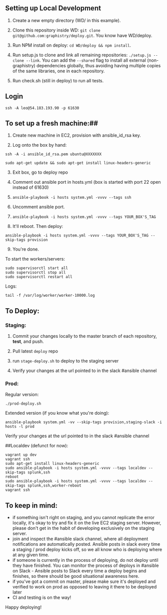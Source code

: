 ## Setting up Local Development

1. Create a new empty directory (WD/ in this example).

2. Clone this repository inside WD: `git clone git@github.com:graphistry/deploy.git`. You know have WD/deploy.

3. Run NPM install on deploy: `cd WD/deploy && npm install`.

4. Run  setup.js to clone and link all remaining repositories: `./setup.js --clone --link`. You can add the `--shared` flag to install all external (non-graphistry) dependencies globally, thus avoiding having multiple copies of the same libraries, one in each repository.

5. Run check.sh (still in deploy) to run all tests.

## Login ##

`ssh -A leo@54.183.193.90 -p 61630`

## To set up a fresh machine:##

1. Create new machine in EC2, provision with ansible_id_rsa key.

2. Log onto the box by hand:

`ssh -A -i ansible_id_rsa.pem ubuntu@XXXXXXX`

`sudo apt-get update && sudo apt-get install linux-headers-generic`

3. Exit box, go to deploy repo

4. Comment out ansible port in hosts.yml (box is started with port 22 open instead of 61630)

5. `ansible-playbook -i hosts system.yml -vvvv --tags ssh`

6. Uncomment ansible port.

7. `ansible-playbook -i hosts system.yml -vvvv --tags YOUR_BOX'S_TAG`

8. It'll reboot. Then deploy:

`ansible-playbook -i hosts system.yml -vvvv --tags YOUR_BOX'S_TAG --skip-tags provision`

9. You're done.

To start the workers/servers:
```
sudo supervisorctl start all
sudo supervisorctl stop all
sudo supervisorctl restart all
```

Logs:

`tail -f /var/log/worker/worker-10000.log`

## To Deploy:

### Staging:

1. Commit your changes locally to the master branch of each repository, **test**, and push.

2. Pull latest `deploy` repo

3. run `stage-deploy.sh` to deploy to the staging server

4. Verify your changes at the url pointed to in the slack #ansible channel

### Prod:

Regular version:

`./prod-deploy.sh`

Extended version (if you know what you're doing):

`ansible-playbook system.yml -vv --skip-tags provision,staging-slack -i hosts -l prod`

Verify your changes at the url pointed to in the slack #ansible channel

##Localdev (defunct for now):

```
vagrant up dev
vagrant ssh
sudo apt-get install linux-headers-generic
sudo ansible-playbook -i hosts system.yml -vvvv --tags localdev --skip-tags splunk,ssh
reboot
sudo ansible-playbook -i hosts system.yml -vvvv --tags localdev --skip-tags splunk,ssh,worker-reboot
vagrant ssh
```


## To keep in mind:
- if something isn't right on staging, and you cannot replicate the error locally, it's okay to try and fix it on the live EC2 staging server. However, please don't get in the habit of developing exclusively on the staging server.
- join and inspect the #ansible slack channel, where all deployment notifications are automatically posted. Ansible posts in slack every time a staging / prod deploy kicks off, so we all know who is deploying where at any given time.
- if someone is currently in the process of deploying, do not deploy until they have finished. You can monitor the process of deploys in #ansible on Slack - Ansible posts to Slack every time a deploy begins and finishes, so there should be good situational awareness here.
- if you've got a commit on master, please make sure it's deployed and verified to work on prod as opposed to leaving it there to be deployed later
- CI and testing is on the way!

Happy deploying!
